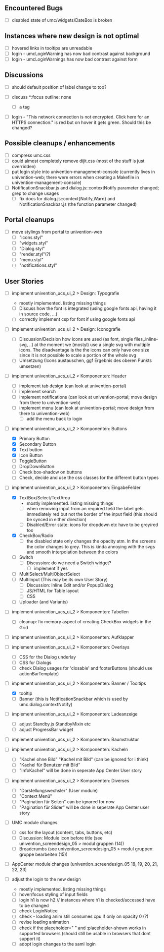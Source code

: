 ## Encountered Bugs
- [ ] disabled state of umc/widgets/DateBox is broken

## Instances where new design is not optimal
- [ ] hovered links in tooltips are unreadable
- [ ] login - umcLoginWarning has now bad contrast against background
- [ ] login - umcLoginWarnings has now bad contrast against form

## Discussions
- [ ] should default position of label change to top?
- [ ] discuss *:focus outline: none
  - [ ] a tag
- [ ] login - "This network connection is not encrypted. Click here for an HTTPS connection." is red but on hover it gets green. Should this be changed?


## Possible cleanups / enhancements
- [ ] compress umc.css
- [ ] could almost completely remove dijit.css (most of the stuff is just overridden)
- [ ] put login style into univention-management-console (currently lives in univention-web; there were errors when creating a Makefile in univention-management-console)
- [ ] NotificationSnackbar.js and dialog.js::contextNotify parameter changed; grep to change usages
	- [ ] fix docs for dialog.js::context{Notify,Warn} and NotificationSnackbar.js (the function parameter changed)

## Portal cleanups
- [ ] move stylings from portal to univention-web
	- [ ] "icons.styl"
	- [ ] "widgets.styl"
	- [ ] "Dialog.styl"
	- [ ] "render.styl"(?)
	- [ ] "menu.styl"
	- [ ] "notifications.styl"

## User Stories
- [ ] implement univention_ucs_ui_2 > Design: Typografie
  - mostly implemented. listing missing things
  - [ ] Discuss how the font is integrated (using google fonts api, having it in source code, ...)
  - [ ] correctly implement csp for font if using google fonts api
- [ ] implement univention_ucs_ui_2 > Design: Iconografie
  - [ ] Discussion/Decision how icons are used (as font, single files,.inline-svg, ..) at the moment we (mostyl) use a single svg with multiple icons. The disadvantage is the the icons can only have one size since it is not possible to scale a portion of the whole svg
  - [ ] Umsetzung (Icons austauschen, ggf Ergebnis des oberen Punkts umsetzen)
- [ ] implement univention_ucs_ui_2 > Komponenten: Header
  - [ ] implement tab design (can look at univention-portal)
  - [ ] implement search
  - [ ] implement notifications (can look at univention-portal; move design from there to univention-web)
  - [ ] implement menu (can look at univention-portal; move design from there to univention-web)
    - [ ] add the menu back to login
- [ ] implement univention_ucs_ui_2 > Komponenten: Buttons
  - [x] Primary Button
  - [x] Secondary Button
  - [x] Text button
  - [x] Icon Button
  - [ ] ToggleButton
  - [ ] DropDownButton
  - [ ] Check box-shadow on buttons
  - [ ] Check, decide and use the css classes for the different button types
- [ ] implement univention_ucs_ui_2 > Komponenten: EingabeFelder
  - [x] TextBox/Select/TextArea
    - mostly implemented. listing missing things
    - [ ] when removing input from an required field the label gets immediately red but not the border of the input field (this should be synced in either direction)
    - [ ] Disabled/Error state: icons for dropdown etc have to be grey/red too
  - [x] CheckBox/Radio
    - [ ] the disabled state only changes the opacity atm. In the screens the color changes to grey. This is kinda annoying with the svgs and smooth interpolation between the colors
  - [ ] Switch
    - [ ] Discussion: do we need a Switch widget?
      - [ ] implement if yes
  - [ ] MultiSelect/MultiObjectSelect
  - [ ] MultiInput (This may be its own User Story)
    - [ ] Discussion: Inline Edit and/or PopupDialog
    - [ ] JS/HTML for Table layout
    - [ ] CSS
  - [ ] Uploader (and Variants)
- [ ] implement univention_ucs_ui_2 > Komponenten: Tabellen
  - [ ] cleanup: fix memory aspect of creating CheckBox widgets in the Grid
- [ ] implement univention_ucs_ui_2 > Komponenten: Aufklapper
- [ ] implement univention_ucs_ui_2 > Komponenten: Overlays
  - [ ] CSS for the Dialog underlay
  - [ ] CSS for Dialogs
  - [ ] check Dialog usages for 'closable' and footerButtons (should use actionBarTemplate)
- [ ] implement univention_ucs_ui_2 > Komponenten: Banner / Tooltips
  - [x] tooltip
  - [ ] Banner (this is NotificationSnackbar which is used by umc.dialog.contextNotify)
- [ ] implement univention_ucs_ui_2 > Komponenten: Ladeanzeige
  - [ ] adjust Standby.js StandbyMixin etc
  - [ ] adjust ProgressBar widget
- [ ] implement univention_ucs_ui_2 > Komponenten: Baumstruktur
- [ ] implement univention_ucs_ui_2 > Komponenten: Kacheln
  - [ ] "Kachel ohne Bild" "Kachel mit Bild" (can be ignored for i think)
  - [ ] "Kachel für Benutzer mit Bild"
  - [ ] "InfoKachel" will be done in seperate App Center User story
- [ ] implement univention_ucs_ui_2 > Komponenten: Diverses
  - [ ] "Darstellungswechsler" (User module)
  - [ ] "Context Menü"
  - [ ] "Pagination für Seiten" can be ignored for now
  - [ ] "Pagination für Slider" will be done in seperate App Center user story
- [ ] UMC module changes
  - [ ] css for the layout (content, tabs, buttons, etc)
  - [ ] Discussion: Module icon before title (see univention_screendesign_05 > modul gruppen (14))
  - [ ] Breadcrumbs (see univention_screendesign_05 > modul gruppen: gruppe bearbeiten (15))
- [ ] AppCenter module changes (univention_screendesign_05 18, 19, 20, 21, 22, 23)

- [ ] adjust the login to the new design 
  - mostly implemented. listing missing things
  - [ ] hover/focus styling of input fields
  - [ ] login h1 is now h2 // instances where h1 is checked/accessed have to be changed
  - [ ] check LoginNotice
  - [ ] check - loading anim still consumes cpu if only on opacity 0 (?)
  - [ ] revise loading animation
  - [ ] check if the placeholder=" " and :placeholder-shown works in supported browsers (should still be usable in browsers that dont support it)
  - [ ] adopt login changes to the saml login
